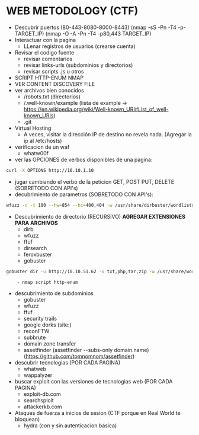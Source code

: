 # WEB METODOLOGY (CTF)

- Descubrir puertos (80-443-8080-8000-8443) (nmap -sS -Pn -T4 -p- TARGET_IP) (nmap -O -A -Pn -T4 -p80,443 TARGET_IP)
- Interactuar con la pagina
	- LLenar registros de usuarios (crearse cuenta)
- Revisar el codigo fuente
	- revisar comentarios
	- revisar links-urls (subdominios y directorios)
	- revisar scripts .js u otros
- SCRIPT HTTP-ENUM NMAP
- VER CONTENT DISCOVERY FILE
- ver archivos bien conocidos
	- /robots.txt (directorios)
	- /.well-known/example (lista de example -> https://en.wikipedia.org/wiki/Well-known_URI#List_of_well-known_URIs)
	- .git
- Virtual Hosting
	- A veces, visitar la dirección IP de destino no revela nada. (Agregar la ip al /etc/hosts)
- verificacion de un waf
	- whatw00f
- ver las OPCIONES de verbos disponibles de una pagina:

```bash
curl -X OPTIONS http://10.10.1.10
```

- jugar cambiando el verbo de la peticion GET, POST PUT, DELETE (SOBRETODO CON API's)
- decubrimiento de parametros (SOBRETODO CON API's):

```bash
wfuzz -c -t 100 --hw=854 --hc=400,404 -w /usr/share/dirbuster/wordlists/directory-list-2.3-medium.txt -u "http://10.10.182.126/api/items?FUZZ=hola" -X POST #glitch THM
```

 

- Descubrimiento de directorio (RECURSIVO) **AGREGAR EXTENSIONES PARA ARCHIVOS**
	- dirb
	- wfuzz
	- ffuf
	- dirsearch
	- feroxbuster
	- gobuster

```bash
gobuster dir -u http://10.10.51.62 -x txt,php,tar,zip -w /usr/share/wordlists/dirb/common.txt
```

	    - nmap script http-enum
- descubrimiento de subdominios
	- gobuster
	- wfuzz
	- ffuf
	- security trails
	- google dorks (site:) 
	- reconFTW
	- subbrute
	- domain zone transfer
	- assetfinder (assetfinder --subs-only domain.name) (https://github.com/tomnomnom/assetfinder)
- descubrir tecnologias (POR CADA PAGINA)
	- whatweb
	- wappalyzer
- buscar exploit con las versiones de tecnologias web (POR CADA PAGINA)
	- exploit-db.com
	- searchsploit
	- attackerkb.com
- Ataques de fuerza a inicios de sesion (CTF porque en Real World te bloquean)
	- hydra (con y sin autenticacion basica)

	


